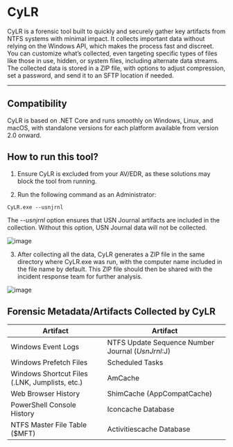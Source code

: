 # CyLR

CyLR is a forensic tool built to quickly and securely gather key artifacts from NTFS systems with minimal impact. It collects important data without relying on the Windows API, which makes the process fast and discreet. You can customize what’s collected, even targeting specific types of files like those in use, hidden, or system files, including alternate data streams. The collected data is stored in a ZIP file, with options to adjust compression, set a password, and send it to an SFTP location if needed.

---

## Compatibility

CyLR is based on .NET Core and runs smoothly on Windows, Linux, and macOS, with standalone versions for each platform available from version 2.0 onward.

## How to run this tool?

1. Ensure CyLR is excluded from your AV/EDR, as these solutions may block the tool from running.

2. Run the following command as an Administrator:

```
CyLR.exe --usnjrnl
```

The *--usnjrnl* option ensures that USN Journal artifacts are included in the collection. Without this option, USN Journal data will not be collected.

![image](https://github.com/user-attachments/assets/cc524d02-01a1-430d-a314-38e999164a0e)

3. After collecting all the data, CyLR generates a ZIP file in the same directory where CyLR.exe was run, with the computer name included in the file name by default. This ZIP file should then be shared with the incident response team for further analysis.

![image](https://github.com/user-attachments/assets/d071c488-4316-44c3-b679-18b522947e87)

## Forensic Metadata/Artifacts Collected by CyLR

| Artifact                                | Artifact                                |
| --------------------------------------- | --------------------------------------- |
| Windows Event Logs                      | NTFS Update Sequence Number Journal ($UsnJrnl:$J) |
| Windows Prefetch Files                  | Scheduled Tasks                         |
| Windows Shortcut Files (.LNK, Jumplists, etc.) | AmCache                           |
| Web Browser History                     | ShimCache (AppCompatCache)              |
| PowerShell Console History              | Iconcache Database                      |
| NTFS Master File Table ($MFT)           | Activitiescache Database                |




